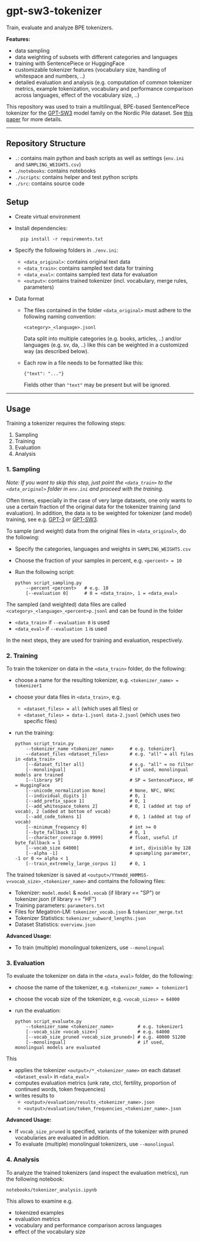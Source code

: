 # gpt-sw3-tokenizer

Train, evaluate and analyze BPE tokenizers.

**Features:**
- data sampling 
- data weighting of subsets with different categories and languages
- training with SentencePiece or HuggingFace
- customizable tokenizer features (vocabulary size, handling of whitespace and numbers, ..)
- detailed evaluation and analysis (e.g. computation of common tokenizer metrics, example tokenization, vocabulary and performance comparison across languages, effect of the vocabulary size, ..)

This repository was used to train a multilingual, BPE-based SentencePiece tokenizer for the [GPT-SW3](https://arxiv.org/abs/2305.12987) model family on the Nordic Pile dataset.
See [this paper](https://arxiv.org/abs/2304.14780) for more details.

----
## Repository Structure

- `.`: contains main python and bash scripts as well as settings (`env.ini` and `SAMPLING_WEIGHTS.csv`)
- `./notebooks`: contains notebooks
- `./scripts`: contains helper and test python scripts
- `./src`: contains source code

## Setup

- Create virtual environment

- Install dependencies:

        pip install -r requirements.txt

- Specify the following folders in `./env.ini`:
  - `<data_original>`: contains original text data
  - `<data_train>`: contains sampled text data for training
  - `<data_eval>`: contains sampled text data for evaluation
  - `<output>`: contains trained tokenizer (incl. vocabulary, merge rules, parameters)


- Data format

    - The files contained in the folder `<data_original>` must adhere to the following naming convention:
      ```
      <category>_<language>.jsonl
      ```
      Data split into multiple categories (e.g. books, articles, ..) and/or languages (e.g. sv, da, ..)
      like this can be weighted in a customized way (as described below).

    - Each row in a file needs to be formatted like this:

      ```
      {"text": "..."} 
      ```
      Fields other than `"text"` may be present but will be ignored. 


----
## Usage

Training a tokenizer requires the following steps:
1. Sampling
2. Training
3. Evaluation
4. Analysis

### 1. Sampling

*Note: If you want to skip this step, just point the
`<data_train>` to the `<data_original>` folder
in `env.ini` and proceed with the training.*

Often times, especially in the case of very large datasets, 
one only wants to use a certain fraction of the original data for the tokenizer training (and evaluation).
In addition, the data is to be weighted for tokenizer (and model) training, see 
e.g. [GPT-3](https://arxiv.org/abs/2005.14165) or [GPT-SW3](https://arxiv.org/abs/2305.12987).

To sample (and weight) data from the original files in `<data_original>`, do the following: 
- Specify the categories, languages and weights in `SAMPLING_WEIGHTS.csv`
- Choose the fraction of your samples in percent, e.g. `<percent> = 10`
- Run the following script:

  ```
  python script_sampling.py 
      --percent <percent>   # e.g. 10
      [--evaluation 0]      # 0 = <data_train>, 1 = <data_eval>
  ```

The sampled (and weighted) data files are called `<category>_<language>_<percent>p.jsonl` and can be found in the folder
- `<data_train>` if `--evaluation 0` is used
- `<data_eval>` if `--evaluation 1` is used

In the next steps, they are used for training and evaluation, respectively.


### 2. Training

To train the tokenizer on data in the `<data_train>` folder, do the following: 
- choose a name for the resulting tokenizer, e.g. `<tokenizer_name> = tokenizer1`
- choose your data files in `<data_train>`, e.g. 
  - `<dataset_files> = all` (which uses all files) or 
  - `<dataset_files> = data-1.jsonl data-2.jsonl` 
    (which uses two specific files) 

- run the training:

  ```
  python script_train.py 
      --tokenizer_name <tokenizer_name>      # e.g. tokenizer1
      --dataset_files <dataset_files>        # e.g. "all" = all files in <data_train>
      [--dataset_filter all]                 # e.g. "all" = no filter
      [--monolingual]                        # if used, monolingual models are trained
      [--library SP]                         # SP = SentencePiece, HF = HuggingFace
      [--unicode_normalization None]         # None, NFC, NFKC
      [--individual_digits 1]                # 0, 1
      [--add_prefix_space 1]                 # 0, 1
      [--add_whitespace_tokens 2]            # 0, 1 (added at top of vocab), 2 (added at bottom of vocab)
      [--add_code_tokens 1]                  # 0, 1 (added at top of vocab)
      [--minimum_frequency 0]                # int >= 0
      [--byte_fallback 1]                    # 0, 1
      [--character_coverage 0.9999]          # float, useful if byte_fallback = 1
      [--vocab_size 64000]                   # int, divisible by 128
      [--alpha -1]                           # upsampling parameter, -1 or 0 <= alpha < 1
      [--train_extremely_large_corpus 1]     # 0, 1
  ```

The trained tokenizer is saved at `<output>/YYmmdd_HHMMSS-v<vocab_size>_<tokenizer_name>`
and contains the following files:
- Tokenizer: `model.model` & `model.vocab` (if library == "SP") or tokenizer.json (if library == "HF")
- Training parameters: `parameters.txt`
- Files for Megatron-LM: `tokenizer_vocab.json` & `tokenizer_merge.txt`
- Tokenizer Statistics: `tokenizer_subword_lengths.json`
- Dataset Statistics: `overview.json`

**Advanced Usage:**
- To train (multiple) monolingual tokenizers, use `--monolingual`


### 3. Evaluation

To evaluate the tokenizer on data in the `<data_eval>` folder, do the following: 
- choose the name of the tokenizer, e.g. `<tokenizer_name> = tokenizer1`
- choose the vocab size of the tokenizer, e.g. `<vocab_sizes> = 64000`
- run the evaluation:

  ```
  python script_evaluate.py 
      --tokenizer_name <tokenizer_name>         # e.g. tokenizer1 
      [--vocab_size <vocab_size>]               # e.g. 64000
      [--vocab_size_pruned <vocab_size_pruned>] # e.g. 40000 51200
      [--monolingual]                           # if used, monolingual models are evaluated
  ```

This
- applies the tokenizer `<output>/*_<tokenizer_name>` on each dataset `<dataset_eval>` in `<data_eval>`
- computes evaluation metrics (unk rate, ctcl, fertility, proportion of continued words, token frequencies)
- writes results to 
  - `<output>/evaluation/results_<tokenizer_name>.json`
  - `<output>/evaluation/token_frequencies_<tokenizer_name>.json`

**Advanced Usage:** 
- If `vocab_size_pruned` is specified, variants of the tokenizer with pruned vocabularies are evaluated in addition.
- To evaluate (multiple) monolingual tokenizers, use `--monolingual`

### 4. Analysis

To analyze the trained tokenizers (and inspect the evaluation metrics), run the following notebook:

  ```
  notebooks/tokenizer_analysis.ipynb
  ```

This allows to examine e.g.
- tokenized examples
- evaluation metrics
- vocabulary and performance comparison across languages
- effect of the vocabulary size